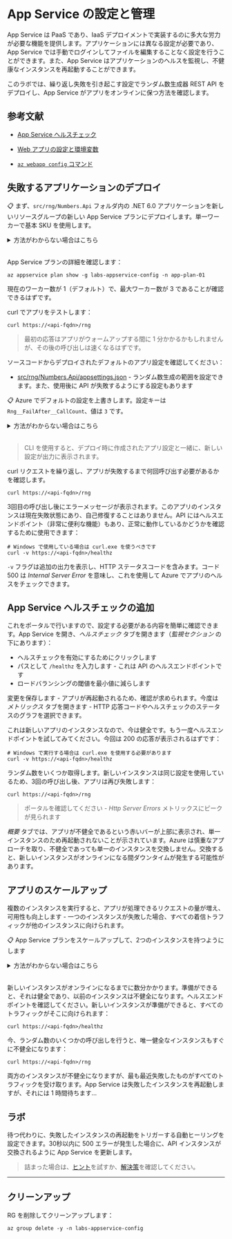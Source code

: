 # App Service の設定と管理

App Service は PaaS であり、IaaS デプロイメントで実装するのに多大な労力が必要な機能を提供します。アプリケーションには異なる設定が必要であり、App Service では手動でログインしてファイルを編集することなく設定を行うことができます。また、App Service はアプリケーションのヘルスを監視し、不健康なインスタンスを再起動することができます。

このラボでは、繰り返し失敗を引き起こす設定でランダム数生成器 REST API をデプロイし、App Service がアプリをオンラインに保つ方法を確認します。

## 参考文献

- [App Service ヘルスチェック](https://docs.microsoft.com/ja-jp/azure/app-service/monitor-instances-health-check?tabs=dotnet)

- [Web アプリの設定と環境変数](https://docs.microsoft.com/ja-jp/azure/app-service/reference-app-settings?tabs=kudu%2Cdotnet)

- [`az webapp config` コマンド](https://learn.microsoft.com/ja-jp/cli/azure/webapp/config?view=azure-cli-latest)

## 失敗するアプリケーションのデプロイ

📋 まず、`src/rng/Numbers.Api` フォルダ内の .NET 6.0 アプリケーションを新しいリソースグループの新しい App Service プランにデプロイします。単一ワーカーで基本 SKU を使用します。

<details>
  <summary>方法がわからない場合はこちら</summary>

RG に新しいものはありません：



```
az group create -n labs-appservice-config --tags courselabs=azure
```


`webapp up` ショートカットコマンドで App Service プランを作成できますが、SKU は指定できますが、ワーカー数は指定できません：


```
az webapp up --help
```


コマンドはソースコードフォルダから実行する必要があります：


```
cd src/rng/Numbers.Api

az webapp up -g labs-appservice-config --plan app-plan-01 --os-type Linux --sku B1 --runtime dotnetcore:6.0 -n <api-dns-name>
```

</details><br/>

App Service プランの詳細を確認します：


```
az appservice plan show -g labs-appservice-config -n app-plan-01
```


現在のワーカー数が 1（デフォルト）で、最大ワーカー数が 3 であることが確認できるはずです。

curl でアプリをテストします：



```
curl https://<api-fqdn>/rng
```


> 最初の応答はアプリがウォームアップする間に 1 分かかるかもしれませんが、その後の呼び出しは速くなるはずです。

ソースコードからデプロイされたデフォルトのアプリ設定を確認してください：

- [src/rng/Numbers.Api/appsettings.json](/src/rng/Numbers.Api/appsettings.json) - ランダム数生成の範囲を設定できます。また、使用後に API が失敗するようにする設定もあります

📋 Azure でデフォルトの設定を上書きします。設定キーは `Rng__FailAfter__CallCount`、値は `3` です。

<details>
  <summary>方法がわからない場合はこちら</summary>

ポータルの App Service の _設定_ ページでこれを行うことができます。

または CLI を使用します：



```
az webapp config appsettings set --settings Rng__FailAfter__CallCount='3' -g labs-appservice-config -n <api-dns-name>
```

</details><br/>

> CLI を使用すると、デプロイ時に作成されたアプリ設定と一緒に、新しい設定が出力に表示されます。

curl リクエストを繰り返し、アプリが失敗するまで何回呼び出す必要があるかを確認します。



```
curl https://<api-fqdn>/rng
```


3回目の呼び出し後にエラーメッセージが表示されます。このアプリのインスタンスは現在失敗状態にあり、自己修復することはありません。API にはヘルスエンドポイント（非常に便利な機能）もあり、正常に動作しているかどうかを確認するために使用できます：


```
# Windows で使用している場合は curl.exe を使うべきです
curl -v https://<api-fqdn>/healthz
```


`-v` フラグは追加の出力を表示し、HTTP ステータスコードを含みます。コード 500 は _Internal Server Error_ を意味し、これを使用して Azure でアプリのヘルスをチェックできます。

## App Service ヘルスチェックの追加

これをポータルで行いますので、設定する必要がある内容を簡単に確認できます。App Service を開き、_ヘルスチェック_ タブを開きます（_監視セクション_ の下にあります）：

- ヘルスチェックを有効にするためにクリックします
- パスとして `/healthz` を入力します - これは API のヘルスエンドポイントです
- ロードバランシングの閾値を最小値に減らします

変更を保存します - アプリが再起動されるため、確認が求められます。今度は _メトリックス_ タブを開きます - HTTP 応答コードやヘルスチェックのステータスのグラフを選択できます。

これは新しいアプリのインスタンスなので、今は健全です。もう一度ヘルスエンドポイントを試してみてください。今回は 200 の応答が表示されるはずです：



```
# Windows で実行する場合は curl.exe を使用する必要があります
curl -v https://<api-fqdn>/healthz
```

ランダム数をいくつか取得します。新しいインスタンスは同じ設定を使用しているため、3回の呼び出し後、アプリは再び失敗します：


```
curl https://<api-fqdn>/rng
```


> ポータルを確認してください - _Http Server Errors_ メトリックスにピークが見られます

_概要_ タブでは、アプリが不健全であるという赤いバーが上部に表示され、単一インスタンスのため再起動されないことが示されています。Azure は慎重なアプローチを取り、不健全であっても単一のインスタンスを交換しません。交換すると、新しいインスタンスがオンラインになる間ダウンタイムが発生する可能性があります。

## アプリのスケールアップ

複数のインスタンスを実行すると、アプリが処理できるリクエストの量が増え、可用性も向上します - 一つのインスタンスが失敗した場合、すべての着信トラフィックが他のインスタンスに向けられます。

📋 App Service プランをスケールアップして、2つのインスタンスを持つようにします

<details>
  <summary>方法がわからない場合はこちら</summary>

ポータルの App Service プランの _スケールアウト_ タブで、または CLI でこれを行うことができます：



```
az appservice plan update -g labs-appservice-config -n app-plan-01 --sku B1 --number-of-workers 2
```


</details><br/>

新しいインスタンスがオンラインになるまでに数分かかります。準備ができると、それは健全であり、以前のインスタンスは不健全になります。ヘルスエンドポイントを確認してください。新しいインスタンスが準備ができると、すべてのトラフィックがそこに向けられます：


```
curl https://<api-fqdn>/healthz
```


今、ランダム数のいくつかの呼び出しを行うと、唯一健全なインスタンスもすぐに不健全になります：


```
curl https://<api-fqdn>/rng
```


両方のインスタンスが不健全になりますが、最も最近失敗したものがすべてのトラフィックを受け取ります。App Service は失敗したインスタンスを再起動しますが、それには 1 時間待ちます...

## ラボ

待つ代わりに、失敗したインスタンスの再起動をトリガーする自動ヒーリングを設定できます。30秒以内に 500 エラーが発生した場合に、API インスタンスが交換されるように App Service を更新します。

> 詰まった場合は、[ヒント](hints_jp.md)を試すか、[解決策](solution_jp.md)を確認してください。

___

## クリーンアップ

RG を削除してクリーンアップします：



```
az group delete -y -n labs-appservice-config
```
